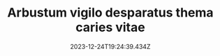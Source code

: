 ---
title: "Arbustum vigilo desparatus thema caries vitae"
date: 2023-12-24T19:24:39.434Z
permalink: "/arbustum-vigilo-desparatus-thema-caries-vitae/"
---